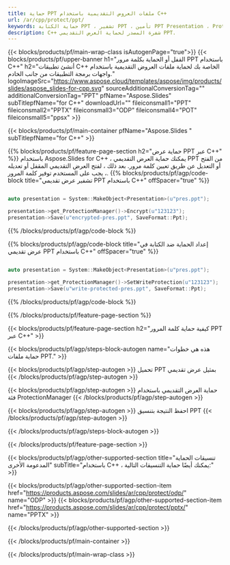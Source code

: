 ```yaml
---
title: حماية PPT ملفات العروض التقديمية باستخدام C++
url: /ar/cpp/protect/ppt/
keywords: حماية الكتابة PPT ، تشفير PPT ، تأمين PPT Presentation ، Protect PPT
description: C++ شفرة المصدر لحماية العرض التقديمي PPT.
---
```


{{< blocks/products/pf/main-wrap-class isAutogenPage="true">}}
{{< blocks/products/pf/upper-banner h1="القفل أو الحماية بكلمة مرور PPT باستخدام C++" h2="أنشئ تطبيقات C++ الخاصة بك لحماية ملفات العروض التقديمية باستخدام واجهات برمجة التطبيقات من جانب الخادم." logoImageSrc="https://www.aspose.cloud/templates/aspose/img/products/slides/aspose_slides-for-cpp.svg" sourceAdditionalConversionTag="" additionalConversionTag="PPT" pfName="Aspose.Slides" subTitlepfName="for C++" downloadUrl="" fileiconsmall1="PPT" fileiconsmall2="PPTX" fileiconsmall3="ODP" fileiconsmall4="POT" fileiconsmall5="ppsx" >}}

{{< blocks/products/pf/main-container pfName="Aspose.Slides " subTitlepfName="for C++" >}}

{{% blocks/products/pf/feature-page-section  h2="حماية عرض PPT عبر C++" %}}
باستخدام Aspose.Slides for C++ ، يمكنك حماية العرض التقديمي PPT من الفتح أو التعديل عن طريق تعيين كلمة مرور. بعد ذلك ، لفتح العرض التقديمي المقفل أو تعديله ، يجب على المستخدم توفير كلمة المرور.
{{% blocks/products/pf/agp/code-block title="تشفير عرض تقديمي PPT باستخدام C++" offSpacer="true" %}}

```cpp

auto presentation = System::MakeObject<Presentation>(u"pres.ppt");

presentation->get_ProtectionManager()->Encrypt(u"123123");
presentation->Save(u"encrypted-pres.ppt", SaveFormat::Ppt);
```

{{% /blocks/products/pf/agp/code-block %}}

{{% blocks/products/pf/agp/code-block title="إعداد الحماية ضد الكتابة في عرض تقديمي PPT باستخدام C++" offSpacer="true" %}}

```cpp

auto presentation = System::MakeObject<Presentation>(u"pres.ppt");

presentation->get_ProtectionManager()->SetWriteProtection(u"123123");
presentation->Save(u"write-protected-pres.ppt", SaveFormat::Ppt);
```

{{% /blocks/products/pf/agp/code-block %}}

{{% /blocks/products/pf/feature-page-section %}}

{{< blocks/products/pf/feature-page-section  h2="كيفية حماية كلمة المرور PPT عبر C++" >}}

{{< blocks/products/pf/agp/steps-block-autogen name="هذه هي خطوات حماية ملفات PPT." >}}

{{< blocks/products/pf/agp/step-autogen >}}
تحميل PPT بمثيل عرض تقديمي
{{< /blocks/products/pf/agp/step-autogen >}}

{{< blocks/products/pf/agp/step-autogen >}}
حماية العرض التقديمي باستخدام فئة ProtectionManager
{{< /blocks/products/pf/agp/step-autogen >}}

{{< blocks/products/pf/agp/step-autogen >}}
احفظ النتيجة بتنسيق PPT
{{< /blocks/products/pf/agp/step-autogen >}}

{{< /blocks/products/pf/agp/steps-block-autogen >}}

{{< /blocks/products/pf/feature-page-section >}}

{{< blocks/products/pf/agp/other-supported-section title="تنسيقات الحماية المدعومة الأخرى" subTitle="باستخدام C++ ، يمكنك أيضًا حماية التنسيقات التالية:" >}}

{{< blocks/products/pf/agp/other-supported-section-item href="https://products.aspose.com/slides/ar/cpp/protect/odp/" name="ODP" >}}
{{< blocks/products/pf/agp/other-supported-section-item href="https://products.aspose.com/slides/ar/cpp/protect/pptx/" name="PPTX" >}}


{{< /blocks/products/pf/agp/other-supported-section >}}

{{< /blocks/products/pf/main-container >}}
    
{{< /blocks/products/pf/main-wrap-class >}}